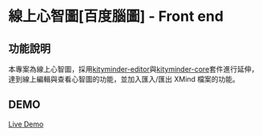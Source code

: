 # **線上心智圖[百度腦圖] - Front end**

## **功能說明**

本專案為線上心智圖，採用[kityminder-editor](https://github.com/fex-team/kityminder-editor)與[kityminder-core](https://github.com/fex-team/kityminder-core)套件進行延伸，達到線上編輯與查看心智圖的功能，並加入匯入/匯出 XMind 檔案的功能。

## **DEMO**

[Live Demo](https://littlebearcookie.github.io/fun-tree/)
